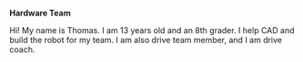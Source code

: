 **Hardware Team**

Hi! My name is Thomas. I am 13 years old and an 8th grader.
I help CAD and build the robot for my team.
I am also drive team member, and I am drive coach.